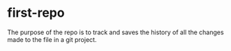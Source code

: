 # first-repo
The purpose of the repo is to track and saves the history of all the changes made to the file in a git project.
